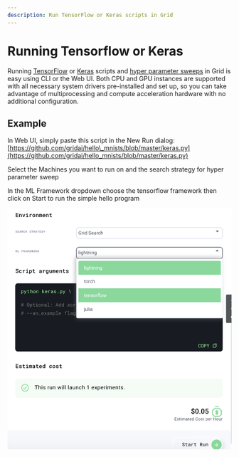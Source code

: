 ```yaml
---
description: Run TensorFlow or Keras scripts in Grid
---
```


# Running Tensorflow or Keras

Running [TensorFlow](https://www.tensorflow.org/) or [Keras](https://keras.io/) scripts and  [hyper parameter sweeps](https://www.grid.ai/what-are-hyperparameter-sweeps-and-why-are-they-important-to-production-machine-learning/) in Grid is easy using CLI or the Web UI. Both CPU and GPU instances are supported with all necessary system drivers pre-installed and set up, so you can take advantage of multiprocessing and compute acceleration hardware with no additional configuration. 

## Example

In Web UI,  simply paste this script in the New Run dialog: [https://github.com/gridai/hello\_mnists/blob/master/keras.py](https://github.com/gridai/hello_mnists/blob/master/keras.py)

Select the Machines you want to run on and the search strategy for hyper parameter sweep

In the ML Framework dropdown choose the tensorflow framework then click on Start to run the simple hello program

![](../../.gitbook/assets/screen-shot-2021-06-22-at-8.48.23-pm.png)

